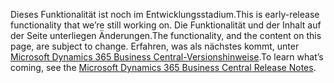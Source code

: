 <span data-ttu-id="67aca-101">Dieses Funktionalität ist noch im Entwicklungsstadium.</span><span class="sxs-lookup"><span data-stu-id="67aca-101">This is early-release functionality that we’re still working on.</span></span> <span data-ttu-id="67aca-102">Die Funktionalität und der Inhalt auf der Seite unterliegen Änderungen.</span><span class="sxs-lookup"><span data-stu-id="67aca-102">The functionality, and the content on this page, are subject to change.</span></span> <span data-ttu-id="67aca-103">Erfahren, was als nächstes kommt, unter [Microsoft Dynamics 365 Business Central-Versionshinweise](https://go.microsoft.com/fwlink/?linkid=2047422).</span><span class="sxs-lookup"><span data-stu-id="67aca-103">To learn what’s coming, see the [Microsoft Dynamics 365 Business Central Release Notes](https://go.microsoft.com/fwlink/?linkid=2047422).</span></span>